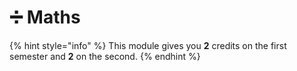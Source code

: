 # ➗ Maths

{% hint style="info" %}
This module gives you **2** credits on the first semester and **2** on the second.
{% endhint %}
